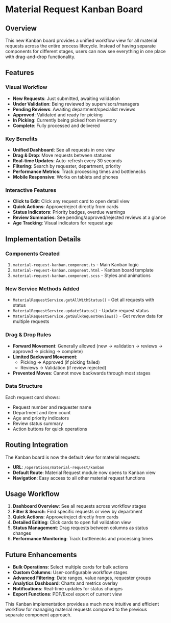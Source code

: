 # Material Request Kanban Board

## Overview

This new Kanban board provides a unified workflow view for all material requests across the entire process lifecycle. Instead of having separate components for different stages, users can now see everything in one place with drag-and-drop functionality.

## Features

### Visual Workflow
- **New Requests**: Just submitted, awaiting validation
- **Under Validation**: Being reviewed by supervisors/managers  
- **Pending Reviews**: Awaiting department/specialist reviews
- **Approved**: Validated and ready for picking
- **In Picking**: Currently being picked from inventory
- **Complete**: Fully processed and delivered

### Key Benefits
- **Unified Dashboard**: See all requests in one view
- **Drag & Drop**: Move requests between statuses
- **Real-time Updates**: Auto-refresh every 30 seconds
- **Filtering**: Search by requester, department, priority
- **Performance Metrics**: Track processing times and bottlenecks
- **Mobile Responsive**: Works on tablets and phones

### Interactive Features
- **Click to Edit**: Click any request card to open detail view
- **Quick Actions**: Approve/reject directly from cards
- **Status Indicators**: Priority badges, overdue warnings
- **Review Summaries**: See pending/approved/rejected reviews at a glance
- **Age Tracking**: Visual indicators for request age

## Implementation Details

### Components Created
1. `material-request-kanban.component.ts` - Main Kanban logic
2. `material-request-kanban.component.html` - Kanban board template
3. `material-request-kanban.component.scss` - Styles and animations

### New Service Methods Added
- `MaterialRequestService.getAllWithStatus()` - Get all requests with status
- `MaterialRequestService.updateStatus()` - Update request status
- `MaterialRequestService.getBulkRequestReviews()` - Get review data for multiple requests

### Drag & Drop Rules
- **Forward Movement**: Generally allowed (new → validation → reviews → approved → picking → complete)
- **Limited Backward Movement**: 
  - Picking → Approved (if picking failed)
  - Reviews → Validation (if review rejected)
- **Prevented Moves**: Cannot move backwards through most stages

### Data Structure
Each request card shows:
- Request number and requester name
- Department and item count
- Age and priority indicators
- Review status summary
- Action buttons for quick operations

## Routing Integration

The Kanban board is now the default view for material requests:
- **URL**: `/operations/material-request/kanban`
- **Default Route**: Material Request module now opens to Kanban view
- **Navigation**: Easy access to all other material request functions

## Usage Workflow

1. **Dashboard Overview**: See all requests across workflow stages
2. **Filter & Search**: Find specific requests or view by department
3. **Quick Actions**: Approve/reject directly from cards
4. **Detailed Editing**: Click cards to open full validation view
5. **Status Management**: Drag requests between columns as status changes
6. **Performance Monitoring**: Track bottlenecks and processing times

## Future Enhancements

- **Bulk Operations**: Select multiple cards for bulk actions
- **Custom Columns**: User-configurable workflow stages
- **Advanced Filtering**: Date ranges, value ranges, requester groups
- **Analytics Dashboard**: Charts and metrics overlay
- **Notifications**: Real-time updates for status changes
- **Export Functions**: PDF/Excel export of current view

This Kanban implementation provides a much more intuitive and efficient workflow for managing material requests compared to the previous separate component approach.
